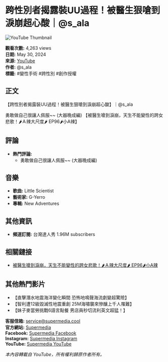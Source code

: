 # 跨性別者揭露裝UU過程！被醫生狠嗆到淚崩超心酸｜@s_ala

![YouTube Thumbnail](https://i.ytimg.com/vi/CRGxqWFVTwA/hqdefault.jpg?sqp=-oaymwEmCKgBEF5IWvKriqkDGQgBFQAAiEIYAdgBAeIBCggYEAIYBjgBQAE=&rs=AOn4CLCoPhsKx1iP1vieVl3QX4VtO7zZ6w)

**觀看次數:** 4,263 views  
**日期:** May 30, 2024  
**來源:** [YouTube](https://www.youtube.com)  
**作者:** @s_ala  
**標籤:** #變性手術 #跨性別 #創作授權  

## 正文
【跨性別者揭露裝UU過程！被醫生狠嗆到淚崩超心酸】｜@s_ala

勇敢做自己很讓人佩服~~ (大器晚成編) 【被醫生嗆到淚崩，天生不能變性的跨女悲歌！🌶️Ａ辣大尺度🌶️ EP96🌶️小A辣】  

## 評論
- **熱門評論:** 
  - 勇敢做自己很讓人佩服~~ (大器晚成編)

## 音樂
- **歌曲:** Little Scientist  
- **藝術家:** G-Yerro  
- **專輯:** New Adventures  

## 其他資訊
- **頻道訂閱:** 台灣達人秀 1.96M subscribers

## 相關鏈接
- [被醫生嗆到淚崩，天生不能變性的跨女悲歌！🌶️Ａ辣大尺度🌶️ EP96🌶️小A辣](https://www.youtube.com/watch?v=4zKc4RdrzxE&t=0s)

## 其他熱門影片
- 【直擊潛水地震海洋變化瞬間 恐怖地鳴聲海流劇變超驚險】  
- 【智利遭12級毀滅性地震重創 25M海嘯襲來慘釀上千人罹難】  
- 【妹子麥當勞挑戰6語言點餐 男店員秒切流利英文超猛！】  

**客服信箱:** service@supermedia.cool  
**官方網站:** [Supermedia](https://www.supermedia.cool/)  
**Facebook:** [Supermedia Facebook](https://goo.gl/vchPuZ)  
**Instagram:** [Supermedia Instagram](http://bit.ly/ttshowig)  
**YouTube:** [Supermedia YouTube](http://bit.ly/ttyoutu)

*本內容轉載自 YouTube，所有權利歸原作者所有。*